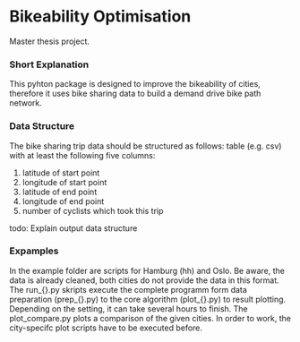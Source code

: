 # Bikeability Optimisation
Master thesis project.

### Short Explanation

This pyhton package is designed to improve the bikeability of cities, therefore it uses bike sharing data to build a demand drive bike path network.

### Data Structure

The bike sharing trip data should be structured as follows: table (e.g. csv) with at least the following five columns:
1. latitude of start point
2. longitude of start point
3. latitude of end point
4. longitude of end point
5. number of cyclists which took this trip

todo: Explain output data structure

### Expamples

In the example folder are scripts for Hamburg (hh) and Oslo. Be aware, the data is already cleaned, both cities do not provide the data in this format. The run_{}.py skripts execute the complete programm form data preparation (prep_{}.py) to the core algorithm (plot_{}.py) to result plotting. Depending on the setting, it can take several hours to finish.
The plot_compare.py plots a comparison of the given cities. In order to work, the city-specifc plot scripts have to be executed before.

